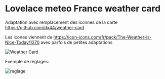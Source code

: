 # Lovelace meteo France weather card

Adaptation avec remplacement des iconnes de la carte https://github.com/dx44/weather-card

Les icones viennent de https://icon-icons.com/fr/pack/The-Weather-is-Nice-Today/1370 avec parfois de petites adaptations.

![Weather Card](http://axellum.free.fr/meteofrance.png)

Exemple de réglages:

![reglage](http://axellum.free.fr/regmeteofrance.png)
